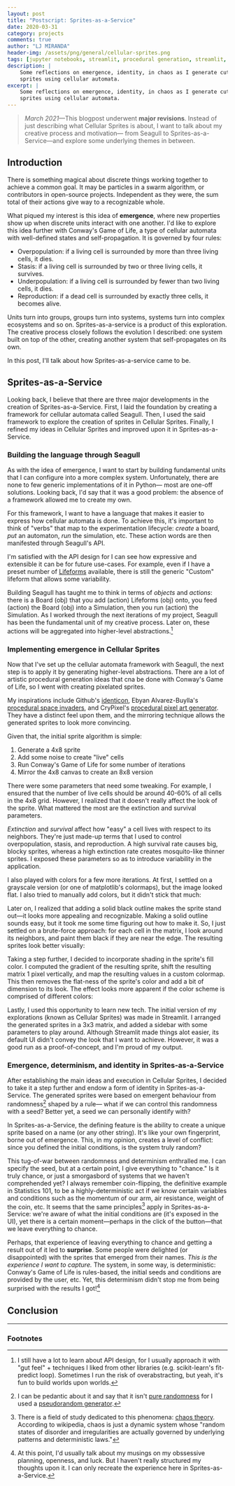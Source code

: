 ```yaml
---
layout: post
title: "Postscript: Sprites-as-a-Service"
date: 2020-03-31
category: projects
comments: true
author: "LJ MIRANDA"
header-img: /assets/png/general/cellular-sprites.png
tags: [jupyter notebooks, streamlit, procedural generation, streamlit, seagull, cellular automata, pixel art, 8-bit, sprites]
description: |
    Some reflections on emergence, identity, in chaos as I generate cute
    sprites using cellular automata.
excerpt: |
    Some reflections on emergence, identity, in chaos as I generate cute
    sprites using cellular automata.
---
```


> *March 2021*&mdash;This blogpost underwent **major revisions**. Instead of just describing what
> Cellular Sprites is about, I want to talk about my creative process and
> motivation&mdash; from Seagull to Sprites-as-a-Service&mdash;and explore some
> underlying themes in between.

## Introduction

There is something magical about discrete things working together to achieve a
common goal. It may be particles in a swarm algorithm, or contributors in
open-source projects. Independent as they were, the sum total of their actions
give way to a recognizable whole. 


<!-- TODO: ASSETS maybe GIF of particles from pyswarms, and open-source stuff -->

What piqued my interest is this idea of **emergence**, where new properties
show up when discrete units interact with one another. I'd like to explore this
idea further with Conway's Game of Life,  a type of cellular automata with
well-defined states and self-propagation. It is governed by four rules:
* Overpopulation: if a living cell is surrounded by more than three living cells, it dies.
* Stasis: if a living cell is surrounded by two or three living cells, it survives.
* Underpopulation: if a living cell is surrounded by fewer than two living cells, it dies.
* Reproduction: if a dead cell is surrounded by exactly three cells, it becomes alive.

<!-- TODO: CITE cite jakevdp blogpost -->

Units turn into groups, groups turn into systems, systems turn into complex
ecosystems and so on. Sprites-as-a-service is a product of this exploration.
The creative process closely follows the evolution I described: one system
built on top of the other, creating another system that self-propagates on its
own. 

In this post, I'll talk about how Sprites-as-a-service came to be. 

## Sprites-as-a-Service

Looking back, I believe that there are three major developments in the creation
of Sprites-as-a-Service. First, I laid the foundation by creating a framework
for cellular automata called Seagull. Then, I used the said framework to
explore the creation of sprites in Cellular Sprites. Finally, I refined my
ideas in Cellular Sprites and improved upon it in Sprites-as-a-Service.

<!-- TODO: show logos and maybe changes in UI -->


### Building the language through Seagull

As with the idea of emergence, I want to start by building fundamental units
that I can configure into a more complex system. Unfortunately, there are none to
few generic implementations of it in Python&mdash; most are one-off solutions.
Looking back, I'd say that it was a good problem: the absence of a framework
allowed me to create my own.

For this framework, I want to have a language that makes it easier to express
how cellular automata is done. To achieve this, it's important to think of
"verbs" that map to the experimentation lifecycle: *create* a board, *put* an
automaton, *run* the simulation, etc. These action words are then manifested
through Seagull's API.

I'm satisfied with the API design for I can see how expressive and extensible
it can be for future use-cases. For example, even if I have a preset number of
[Lifeforms](https://pyseagull.readthedocs.io/en/latest/api/seagull.lifeforms.html)
available, there is still the generic "Custom" lifeform that allows some variability.

Building Seagull has taught me to think in terms of *objects* and
*actions*: there is a Board (obj) that you add (action) Lifeforms (obj) onto,
you feed (action) the Board (obj) into a Simulation, then you run (action) the
Simulation. As I worked through the next iterations of my project, Seagull has
been the fundamental unit of my creative process. Later on, these actions will
be aggregated into higher-level abstractions.[^2] 

<!-- TODO: illustration of adding something on the board, not pixelated! use inkscape
-->

### Implementing emergence in Cellular Sprites

Now that I've set up the cellular automata framework with Seagull, the next
step is to apply it by generating higher-level abstractions. There are a lot of
artistic procedural generation ideas that cna be done with Conway's Game of
Life, so I went with creating pixelated sprites.

My inspirations include Github's
[identicon](https://github.blog/2013-08-14-identicons/), Ebyan Alvarez-Buylla's
[procedural space
invaders](http://www.nolithius.com/articles/procedural-art/procedural-space-invaders),
and CryPixel's [procedural pixel art generator](https://crypixels.com/). They
have a distinct feel upon them, and the mirroring technique allows the
generated sprites to look more convincing.

Given that, the initial sprite algorithm is simple:
1. Generate a 4x8 sprite
2. Add some noise to create "live" cells
3. Run Conway's Game of Life for some number of iterations
4. Mirror the 4x8 canvas to create an 8x8 version

There were some parameters that need some tweaking. For example, I ensured that
the number of live cells should be around 40-60% of all cells in the 4x8 grid.
However, I realized that it doesn't really affect the look of the sprite. What
mattered the most are the extinction and survival parameters.

*Extinction* and *survival* affect how "easy" a cell lives with respect to its
neighbors. They're just made-up terms that I used to control overpopulation,
stasis, and reproduction. A high survival rate causes big, blocky sprites,
whereas a high extinction rate creates mosquito-like thinner sprites. I
exposed these parameters so as to introduce variability in the application.

<!-- show too high extinction, too high survival -->

I also played with colors for a few more iterations. At first, I settled on a
grayscale version (or one of matplotlib's colormaps), but the image looked
flat. I also tried to manually add colors, but it didn't stick that much:

<!-- show black and white image, show colormap image -->

Later on, I realized that adding a solid black outline makes the sprite stand
out&mdash;it looks more appealing and recognizable. Making a solid outline sounds
easy, but it took me some time figuring out how to make it. So, I just settled
on a brute-force approach: for each cell in the matrix, I look around its
neighbors, and paint them black if they are near the edge. The resulting
sprites look better visually: 

<!-- show sprites with outline -->

Taking a step further, I decided to incorporate shading in the sprite's fill
color. I computed the gradient of the resulting sprite, shift the resulting
matrix 1 pixel vertically, and map the resulting values in a custom colormap.
This then removes the flat-ness of the sprite's color and add a bit of
dimension to its look. The effect looks more apparent if the color scheme is
comprised of different colors:

<!-- show sprites with gradient (totally diff colors!) -->

Lastly, I used this opportunity to learn new tech. The initial version of my
explorations (known as Cellular Sprites) was made in Streamlit. I arranged the
generated sprites in a 3x3 matrix, and added a sidebar with some parameters to
play around. Although Streamlit made things alot easier, its default UI didn't
convey the look that I want to achieve. However, it was a good run as a
proof-of-concept, and I'm proud of my output.

<!-- show cellular sprites -->


### Emergence, determinism, and identity in Sprites-as-a-Service

After establishing the main ideas and execution in Cellular Sprites, I decided
to take it a step further and endow a form of identity in Sprites-as-a-Service.
The generated sprites were based on emergent behaviour from randomness[^3] shaped
by a rule&mdash; what if we can control this randomness with a seed? Better
yet, a seed we can personally identify with?

In Sprites-as-a-Service, the defining feature is the ability to create a unique
sprite based on a name (or any other string). It's like your own fingerprint,
borne out of emergence. This, in my opinion, creates a level of conflict: since
you defined the initial conditions, is the system truly random?

This tug-of-war between randomness and determinism enthralled me. I can specify
the seed, but at a certain point, I give everything to "chance." Is it truly
chance, or just a smorgasbord of systems that we haven't comprehended yet?  I
always remember coin-flipping, the definitive example in Statistics 101, to be
a highly-deterministic act if we know certain variables and conditions such as
the momentum of our arm, air resistance, weight of the coin, etc. It seems that
the same principles[^4] apply in Sprites-as-a-Service: we're aware of what the
initial conditions are (it's exposed in the UI), yet there is a certain
moment&mdash;perhaps in the click of the button&mdash;that we leave everything
to chance.

Perhaps, that experience of leaving everything to chance and getting a result
out of it led to **surprise**. Some people were delighted (or disappointed)
with the sprites that emerged from their names. *This is the experience I
want to capture.* The system, in some way, is deterministic: Conway's Game of
Life is rules-based, the initial seeds and conditions are provided by the user,
etc. Yet, this determinism didn't stop me from being surprised with the results
I got![^5]



<!-- show some results -->

## Conclusion


<!--
talk about the dream thing from google that takes weeks to percolate

maybe talk a bit about procgen art.
-->





<!--
<iframe src="https://cellular-sprites.herokuapp.com" width="700" height="600">
  <p>Your browser does not support iframes.</p>
</iframe>
-->


---

### Footnotes

[^1]: The name "seagull" came from the first letters of Conway's Game of Life: C, G, o, and L. Reading them together, "CGoL", sounds like said bird.
[^2]: I still have a lot to learn about API design, for I usually approach it with "gut feel" + techniques I liked from other libraries (e.g. scikit-learn's fit-predict loop). Sometimes I run the risk of overabstracting, but yeah, it's fun to build worlds upon worlds.
[^3]: I can be pedantic about it and say that it isn't [pure randomness](https://en.wikipedia.org/wiki/Randomness) for I used a [pseudorandom generator](https://en.wikipedia.org/wiki/Pseudorandom_number_generator).
[^4]: There is a field of study dedicated to this phenomena: [chaos theory](https://en.wikipedia.org/wiki/Chaos_theory). According to wikipedia, chaos is just a dynamic system whose "random states of disorder and irregularities are actually governed by underlying patterns and deterministic laws."
[^5]: At this point, I'd usually talk about my musings on my obssessive planning, openness, and luck. But I haven't really structured my thoughts upon it. I can only recreate the experience here in Sprites-as-a-Service.
